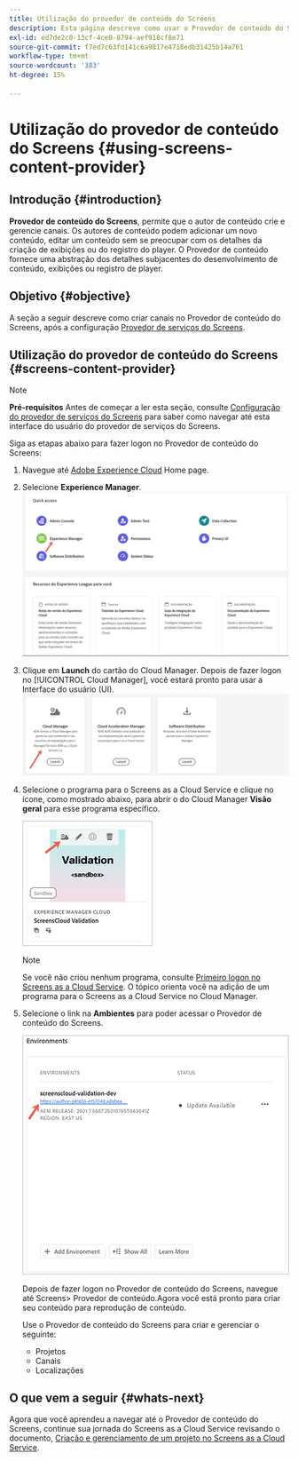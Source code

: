 ```yaml
---
title: Utilização do provedor de conteúdo do Screens
description: Esta página descreve como usar o Provedor de conteúdo do Screens para criar conteúdo.
exl-id: ed7de2c0-13cf-4ce0-8794-aef918cf8e71
source-git-commit: f7ed7c63fd141c6a9817e4718edb31425b14a761
workflow-type: tm+mt
source-wordcount: '383'
ht-degree: 15%

---
```


# Utilização do provedor de conteúdo do Screens {#using-screens-content-provider}

## Introdução {#introduction}

**Provedor de conteúdo do Screens**, permite que o autor de conteúdo crie e gerencie canais. Os autores de conteúdo podem adicionar um novo conteúdo, editar um conteúdo sem se preocupar com os detalhes da criação de exibições ou do registro do player. O Provedor de conteúdo fornece uma abstração dos detalhes subjacentes do desenvolvimento de conteúdo, exibições ou registro de player.

## Objetivo {#objective}

A seção a seguir descreve como criar canais no Provedor de conteúdo do Screens, após a configuração [Provedor de serviços do Screens](https://experienceleague.adobe.com/docs/experience-manager-cloud-service/content/screens-as-cloud-service/configure-screens-cloud/using-screens-content-provider.html?lang=en).

## Utilização do provedor de conteúdo do Screens {#screens-content-provider}

>[!NOTE]
>**Pré-requisitos**
>Antes de começar a ler esta seção, consulte [Configuração do provedor de serviços do Screens](https://experienceleague.adobe.com/docs/experience-manager-cloud-service/content/screens-as-cloud-service/configure-screens-cloud/navigating-to-screens-services-provider.html) para saber como navegar até esta interface do usuário do provedor de serviços do Screens.

Siga as etapas abaixo para fazer logon no Provedor de conteúdo do Screens:

1. Navegue até [Adobe Experience Cloud](https://experience.adobe.com) Home page.

1. Selecione **Experience Manager**.
   ![Página de aterrissagem para Acesso rápido às áreas do Experience Manager.](/help/implementing/cloud-manager/getting-access-to-aem-in-cloud/assets/landing-page1.png)

1. Clique em **Launch** do cartão do Cloud Manager. Depois de fazer logon no [!UICONTROL Cloud Manager], você estará pronto para usar a Interface do usuário (UI).
   ![Quatro áreas do Cloud Manager — Brand Portal, Cloud Manager, Cloud Acceleration Manager e Distribuição de software — cada uma mostrando seu próprio botão do Launch.](/help/implementing/cloud-manager/getting-access-to-aem-in-cloud/assets/landing-page2.png)

1. Selecione o programa para o Screens as a Cloud Service e clique no ícone, como mostrado abaixo, para abrir o do Cloud Manager **Visão geral** para esse programa específico.

   ![O ícone da página Visão geral do Cloud Manager é exibido na extremidade esquerda de uma barra de ferramentas.](/help/screens-cloud/assets/configure/screens-cp-1.png)

   >[!NOTE]
   >Se você não criou nenhum programa, consulte [Primeiro logon no Screens as a Cloud Service](https://experienceleague.adobe.com/docs/experience-manager-cloud-service/content/screens-as-cloud-service/onboarding-screens-cloud/first-time-login-screens-cloud.html). O tópico orienta você na adição de um programa para o Screens as a Cloud Service no Cloud Manager.

1. Selecione o link na **Ambientes** para poder acessar o Provedor de conteúdo do Screens.

   ![Link realçado no cartão Ambientes que permite acessar o Provedor de conteúdo do Screens.](/help/screens-cloud/assets/configure/screens-cp-2.png)

   Depois de fazer logon no Provedor de conteúdo do Screens, navegue até Screens> Provedor de conteúdo.Agora você está pronto para criar seu conteúdo para reprodução de conteúdo.

   Use o Provedor de conteúdo do Screens para criar e gerenciar o seguinte:

   * Projetos
   * Canais
   * Localizações

## O que vem a seguir {#whats-next}

Agora que você aprendeu a navegar até o Provedor de conteúdo do Screens, continue sua jornada do Screens as a Cloud Service revisando o documento, [Criação e gerenciamento de um projeto no Screens as a Cloud Service](https://experienceleague.adobe.com/docs/experience-manager-cloud-service/content/screens-as-cloud-service/create-content/creating-projects-screens-cloud.html).
